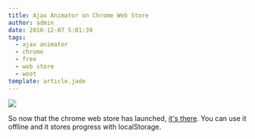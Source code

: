 ```yaml
---
title: Ajax Animator on Chrome Web Store
author: admin
date: 2010-12-07 5:01:39
tags: 
  - ajax animator
  - chrome
  - free
  - web store
  - woot
template: article.jade
---
```


[![](ajaxwebstore.png)](https://chrome.google.com/webstore/detail/ginffkjapdobanedcblllenliboglpkp)

So now that the chrome web store has launched, [it's there](https://chrome.google.com/webstore/detail/ginffkjapdobanedcblllenliboglpkp). You can use it offline and it stores progress with localStorage.
